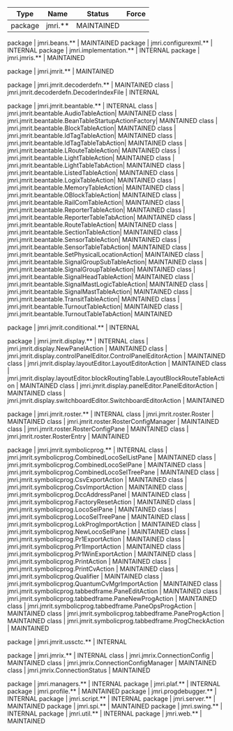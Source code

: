 Type | Name | Status | Force
---- | ---- | ------ | -----
package | jmri.** | MAINTAINED

package | jmri.beans.** | MAINTAINED
package | jmri.configurexml.** | INTERNAL
package | jmri.implementation.** | INTERNAL
package | jmri.jmris.** | MAINTAINED

package | jmri.jmrit.** | MAINTAINED

  package | jmri.jmrit.decoderdefn.** | MAINTAINED
  class   | jmri.jmrit.decoderdefn.DecoderIndexFile | INTERNAL

  package | jmri.jmrit.beantable.** | INTERNAL
  class   | jmri.jmrit.beantable.AudioTableAction| MAINTAINED
  class   | jmri.jmrit.beantable.BeanTableStartupActionFactory| MAINTAINED
  class   | jmri.jmrit.beantable.BlockTableAction| MAINTAINED
  class   | jmri.jmrit.beantable.IdTagTableAction| MAINTAINED
  class   | jmri.jmrit.beantable.IdTagTableTabAction| MAINTAINED
  class   | jmri.jmrit.beantable.LRouteTableAction| MAINTAINED
  class   | jmri.jmrit.beantable.LightTableAction| MAINTAINED
  class   | jmri.jmrit.beantable.LightTableTabAction| MAINTAINED
  class   | jmri.jmrit.beantable.ListedTableAction| MAINTAINED
  class   | jmri.jmrit.beantable.LogixTableAction| MAINTAINED
  class   | jmri.jmrit.beantable.MemoryTableAction| MAINTAINED
  class   | jmri.jmrit.beantable.OBlockTableAction| MAINTAINED
  class   | jmri.jmrit.beantable.RailComTableAction| MAINTAINED
  class   | jmri.jmrit.beantable.ReporterTableAction| MAINTAINED
  class   | jmri.jmrit.beantable.ReporterTableTabAction| MAINTAINED
  class   | jmri.jmrit.beantable.RouteTableAction| MAINTAINED
  class   | jmri.jmrit.beantable.SectionTableAction| MAINTAINED
  class   | jmri.jmrit.beantable.SensorTableAction| MAINTAINED
  class   | jmri.jmrit.beantable.SensorTableTabAction| MAINTAINED
  class   | jmri.jmrit.beantable.SetPhysicalLocationAction| MAINTAINED
  class   | jmri.jmrit.beantable.SignalGroupSubTableAction| MAINTAINED
  class   | jmri.jmrit.beantable.SignalGroupTableAction| MAINTAINED
  class   | jmri.jmrit.beantable.SignalHeadTableAction| MAINTAINED
  class   | jmri.jmrit.beantable.SignalMastLogicTableAction| MAINTAINED
  class   | jmri.jmrit.beantable.SignalMastTableAction| MAINTAINED
  class   | jmri.jmrit.beantable.TransitTableAction| MAINTAINED
  class   | jmri.jmrit.beantable.TurnoutTableAction| MAINTAINED
  class   | jmri.jmrit.beantable.TurnoutTableTabAction| MAINTAINED

  package | jmri.jmrit.conditional.** | INTERNAL

  package | jmri.jmrit.display.** | INTERNAL
  class   | jmri.jmrit.display.NewPanelAction | MAINTAINED
  class   | jmri.jmrit.display.controlPanelEditor.ControlPanelEditorAction | MAINTAINED
  class   | jmri.jmrit.display.layoutEditor.LayoutEditorAction | MAINTAINED
  class   | jmri.jmrit.display.layoutEditor.blockRoutingTable.LayoutBlockRouteTableAction | MAINTAINED
  class   | jmri.jmrit.display.panelEditor.PanelEditorAction | MAINTAINED
  class   | jmri.jmrit.display.switchboardEditor.SwitchboardEditorAction | MAINTAINED

  package | jmri.jmrit.roster.** | INTERNAL
  class   | jmri.jmrit.roster.Roster | MAINTAINED
  class   | jmri.jmrit.roster.RosterConfigManager | MAINTAINED
  class   | jmri.jmrit.roster.RosterConfigPane | MAINTAINED
  class   | jmri.jmrit.roster.RosterEntry | MAINTAINED

  package | jmri.jmrit.symbolicprog.** | INTERNAL
  class   | jmri.jmrit.symbolicprog.CombinedLocoSelListPane | MAINTAINED
  class   | jmri.jmrit.symbolicprog.CombinedLocoSelPane | MAINTAINED
  class   | jmri.jmrit.symbolicprog.CombinedLocoSelTreePane | MAINTAINED
  class   | jmri.jmrit.symbolicprog.CsvExportAction | MAINTAINED
  class   | jmri.jmrit.symbolicprog.CsvImportAction | MAINTAINED
  class   | jmri.jmrit.symbolicprog.DccAddressPanel | MAINTAINED
  class   | jmri.jmrit.symbolicprog.FactoryResetAction | MAINTAINED
  class   | jmri.jmrit.symbolicprog.LocoSelPane | MAINTAINED
  class   | jmri.jmrit.symbolicprog.LocoSelTreePane | MAINTAINED
  class   | jmri.jmrit.symbolicprog.LokProgImportAction | MAINTAINED
  class   | jmri.jmrit.symbolicprog.NewLocoSelPane | MAINTAINED
  class   | jmri.jmrit.symbolicprog.Pr1ExportAction | MAINTAINED
  class   | jmri.jmrit.symbolicprog.Pr1ImportAction | MAINTAINED
  class   | jmri.jmrit.symbolicprog.Pr1WinExportAction | MAINTAINED
  class   | jmri.jmrit.symbolicprog.PrintAction | MAINTAINED
  class   | jmri.jmrit.symbolicprog.PrintCvAction | MAINTAINED
  class   | jmri.jmrit.symbolicprog.Qualifier | MAINTAINED
  class   | jmri.jmrit.symbolicprog.QuantumCvMgrImportAction | MAINTAINED
  class   | jmri.jmrit.symbolicprog.tabbedframe.PaneEditAction | MAINTAINED
  class   | jmri.jmrit.symbolicprog.tabbedframe.PaneNewProgAction | MAINTAINED
  class   | jmri.jmrit.symbolicprog.tabbedframe.PaneOpsProgAction | MAINTAINED
  class   | jmri.jmrit.symbolicprog.tabbedframe.PaneProgAction | MAINTAINED
  class   | jmri.jmrit.symbolicprog.tabbedframe.ProgCheckAction | MAINTAINED

  package | jmri.jmrit.ussctc.** | INTERNAL

package | jmri.jmrix.** | INTERNAL
  class   | jmri.jmrix.ConnectionConfig | MAINTAINED
  class   | jmri.jmrix.ConnectionConfigManager | MAINTAINED
  class   | jmri.jmrix.ConnectionStatus | MAINTAINED

package | jmri.managers.** | INTERNAL
package | jmri.plaf.** | INTERNAL
package | jmri.profile.** | MAINTAINED
package | jmri.progdebugger.** | INTERNAL
package | jmri.script.** | INTERNAL
package | jmri.server.** | MAINTAINED
package | jmri.spi.** | MAINTAINED
package | jmri.swing.** | INTERNAL
package | jmri.util.** | INTERNAL
package | jmri.web.** | MAINTAINED
